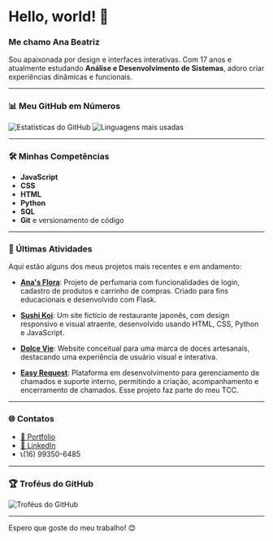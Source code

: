 # Hello, world! 👋

### Me chamo Ana Beatriz
Sou apaixonada por design e interfaces interativas. Com 17 anos e atualmente estudando **Análise e Desenvolvimento de Sistemas**, adoro criar experiências dinâmicas e funcionais.

---

### 📊 Meu GitHub em Números
<!-- Widgets de Estatísticas do GitHub -->
![Estatísticas do GitHub](https://github-readme-stats.vercel.app/api?username=anafranciscatto&show_icons=true&theme=radical)
![Linguagens mais usadas](https://github-readme-stats.vercel.app/api/top-langs/?username=anafranciscatto&layout=compact&theme=radical)

---

### 🛠️ Minhas Competências
- **JavaScript**
- **CSS**
- **HTML**
- **Python** 
- **SQL**
- **Git** e versionamento de código

---

### 🔄 Últimas Atividades

Aqui estão alguns dos meus projetos mais recentes e em andamento:

- [**Ana's Flora**](https://github.com/anafranciscatto/2ds_t1_ANAS-FLORA): Projeto de perfumaria com funcionalidades de login, cadastro de produtos e carrinho de compras. Criado para fins educacionais e desenvolvido com Flask.

- [**Sushi Koi**](https://github.com/anafranciscatto/Sushi-Koi): Um site fictício de restaurante japonês, com design responsivo e visual atraente, desenvolvido usando HTML, CSS, Python e JavaScript.

- [**Dolce Vie**](https://github.com/anafranciscatto/2ds_t1_DolceVie): Website conceitual para uma marca de doces artesanais, destacando uma experiência de usuário visual e interativa.

- [**Easy Request**](https://github.com/anafranciscatto/EASY-REQUEST): Plataforma em desenvolvimento para gerenciamento de chamados e suporte interno, permitindo a criação, acompanhamento e encerramento de chamados. Esse projeto faz parte do meu TCC.

---

### 🌐 Contatos

- [🔗 Portfólio](#)  <!-- Insira o link para o seu portfólio aqui -->
- [🔗 LinkedIn](https://br.linkedin.com/in/ana-beatriz-camassuti?trk=public_profile_samename-profile)
- 📞(16) 99350-6485

---

### 🏆 Troféus do GitHub
![Troféus do GitHub](https://github-profile-trophy.vercel.app/?username=anafranciscatto&theme=radical)

---

Espero que goste do meu trabalho! 😊
